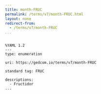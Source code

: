 ```yaml
---
title: month-FRUC
permalink: /terms/v7/month-FRUC.html
layout: none
redirect-from:
  - /terms/v7/month-FRUC
...
```


```

%YAML 1.2
---
type: enumeration

uri: https://gedcom.io/terms/v7/month-FRUC

standard tag: FRUC

descriptions:
  - Fructidor
...

```

